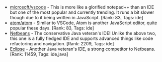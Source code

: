 - [microsoft/vscode](https://github.com/microsoft/vscode) - This is more like a glorified notepad++ than an IDE but one of the most popular and currently trending. It runs a bit slower though due to it being written in JavaScript.
	[Rank: 83, Tags: ide]
- [atom/atom](https://github.com/atom/atom) - Similar to VSCode, Atom is another JavaScript editor, quite popular these days.
	[Rank: 83, Tags: ide]
- [Netbeans](https://netbeans.apache.org/) - The conservative Java veteran's IDE! Unlike the above two, this one is a fully fledged IDE and supports advanced things like code refactoring and navigation.
	[Rank: 2209, Tags: ide]
- [Eclipse](https://eclipse.org) - Another Java veteran's IDE, a strong competitor to Netbeans.
	[Rank: 11459, Tags: ide,java]
